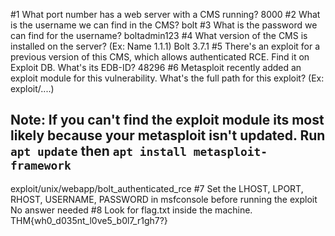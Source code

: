 #1 What port number has a web server with a CMS running?
8000
#2 What is the username we can find in the CMS?
bolt
#3 What is the password we can find for the username?
boltadmin123
#4 What version of the CMS is installed on the server? (Ex: Name 1.1.1)
Bolt 3.7.1
#5 There's an exploit for a previous version of this CMS, which allows authenticated RCE. Find it on Exploit DB. What's its EDB-ID?
48296
#6 Metasploit recently added an exploit module for this vulnerability. What's the full path for this exploit? (Ex: exploit/....)

## Note: If you can't find the exploit module its most likely because your metasploit isn't updated. Run `apt update` then `apt install metasploit-framework`

exploit/unix/webapp/bolt_authenticated_rce
#7 Set the LHOST, LPORT, RHOST, USERNAME, PASSWORD in msfconsole before running the exploit
No answer needed
#8 Look for flag.txt inside the machine.
THM{wh0_d035nt_l0ve5_b0l7_r1gh7?}

